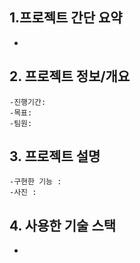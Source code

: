 ## 1.프로젝트 간단 요약
-



## 2. 프로젝트 정보/개요 
    -진행기간:
    -목표:
    -팀원:



## 3. 프로젝트 설명 
    -구현한 기능 :
    -사진 :



## 4. 사용한 기술 스택
-
